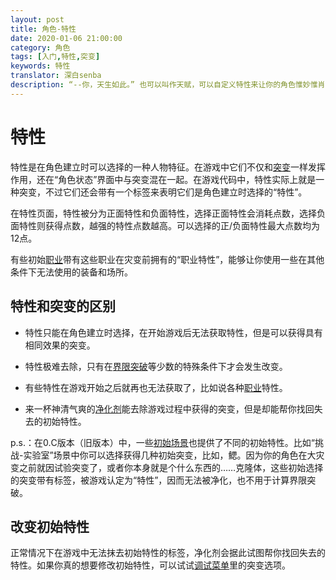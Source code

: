 ```yaml
---
layout: post
title: 角色-特性
date: 2020-01-06 21:00:00
category: 角色
tags: [入门,特性,突变]
keywords: 特性
translator: 深白senba
description: “--你，天生如此。” 也可以叫作天赋，可以自定义特性来让你的角色惟妙惟肖·栩栩如生·生龙活虎·以一敌四·废材如屎。
---
```




# 特性

特性是在角色建立时可以选择的一种人物特征。在游戏中它们不仅和[突变](https://cddabase.site/wiki/posts/%E8%A7%92%E8%89%B2%E7%89%B9%E6%80%A7/%E7%AA%81%E5%8F%98/index.html)一样发挥作用，还在“角色状态”界面中与突变混在一起。在游戏代码中，特性实际上就是一种突变，不过它们还会带有一个标签来表明它们是角色建立时选择的“特性”。

在特性页面，特性被分为正面特性和负面特性，选择正面特性会消耗点数，选择负面特性则获得点数，越强的特性点数越高。可以选择的正/负面特性最大点数均为12点。

有些初始[职业](http://cddawiki.chezzo.com/cdda_wiki/index.php?title=Professions)带有这些职业在灾变前拥有的“职业特性”，能够让你使用一些在其他条件下无法使用的装备和场所。

## 特性和突变的区别

- 特性只能在角色建立时选择，在开始游戏后无法获取特性，但是可以获得具有相同效果的突变。

- 特性极难去除，只有在[界限突破](https://cddabase.site/wiki/posts/%E8%A7%92%E8%89%B2%E7%89%B9%E6%80%A7/%E7%AA%81%E5%8F%98/index.html)等少数的特殊条件下才会发生改变。

- 有些特性在游戏开始之后就再也无法获取了，比如说各种[职业](http://cddawiki.chezzo.com/cdda_wiki/index.php?title=Professions)特性。

- 来一杯神清气爽的[净化剂](http://cddawiki.chezzo.com/cdda_wiki/index.php?title=Purifier)能去除游戏过程中获得的突变，但是却能帮你找回失去的初始特性。

p.s.：在0.C版本（旧版本）中，一些[初始场景](https://cddabase.site/wiki/posts/%E8%A7%92%E8%89%B2%E5%88%9B%E5%BB%BA/Character-Scenarios/index.html)也提供了不同的初始特性。比如“挑战-实验室”场景中你可以选择获得几种初始突变，比如，鳃。因为你的角色在大灾变之前就因试验突变了，或者你本身就是个什么东西的……克隆体，这些初始选择的突变带有标签，被游戏认定为“特性”，因而无法被净化，也不用于计算界限突破。

## 改变初始特性

正常情况下在游戏中无法抹去初始特性的标签，净化剂会据此试图帮你找回失去的特性。如果你真的想要修改初始特性，可以试试[调试菜单](http://cddawiki.chezzo.com/cdda_wiki/index.php?title=Debug_Menu)里的突变选项。